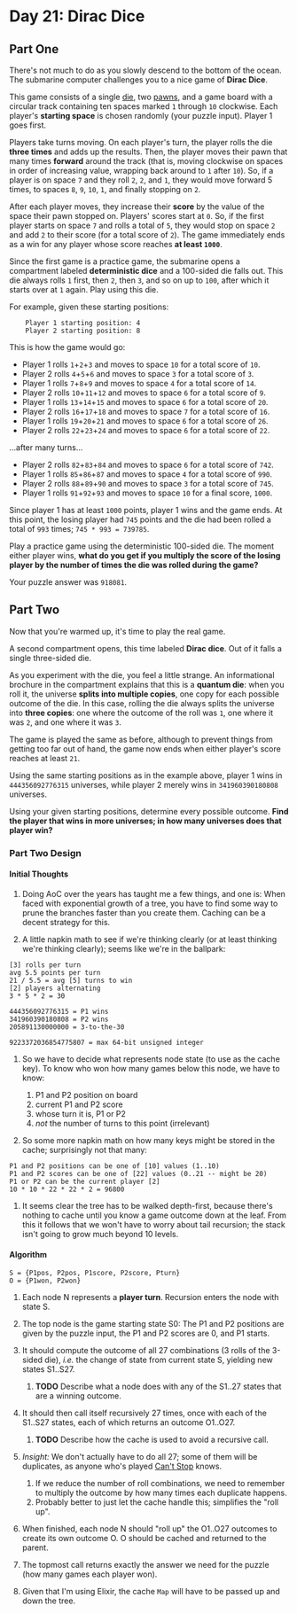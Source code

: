 # Day 21: Dirac Dice

## Part One

There's not much to do as you slowly descend to the bottom of the ocean.
The submarine computer challenges you to a nice game of **Dirac Dice**.

This game consists of a single
[die](https://en.wikipedia.org/wiki/Dice), two
[pawns](https://en.wikipedia.org/wiki/Glossary_of_board_games#piece),
and a game board with a circular track containing ten spaces marked `1`
through `10` clockwise. Each player's **starting space** is chosen
randomly (your puzzle input). Player 1 goes first.

Players take turns moving. On each player's turn, the player rolls the
die **three times** and adds up the results. Then, the player moves their
pawn that many times **forward** around the track (that is, moving
clockwise on spaces in order of increasing value, wrapping back around
to `1` after `10`). So, if a player is on space `7` and they roll `2`,
`2`, and `1`, they would move forward 5 times, to spaces `8`, `9`, `10`,
`1`, and finally stopping on `2`.

After each player moves, they increase their **score** by the value of the
space their pawn stopped on. Players' scores start at `0`. So, if the
first player starts on space `7` and rolls a total of `5`, they would
stop on space `2` and add `2` to their score (for a total score of `2`).
The game immediately ends as a win for any player whose score reaches
**at least `1000`**.

Since the first game is a practice game, the submarine opens a
compartment labeled **deterministic dice** and a 100-sided die falls out.
This die always rolls `1` first, then `2`, then `3`, and so on up to
`100`, after which it starts over at `1` again. Play using this die.

For example, given these starting positions:

```
    Player 1 starting position: 4
    Player 2 starting position: 8
```

This is how the game would go:

-   Player 1 rolls `1`+`2`+`3` and moves to space `10` for a total score
    of `10`.
-   Player 2 rolls `4`+`5`+`6` and moves to space `3` for a total score
    of `3`.
-   Player 1 rolls `7`+`8`+`9` and moves to space `4` for a total score
    of `14`.
-   Player 2 rolls `10`+`11`+`12` and moves to space `6` for a total
    score of `9`.
-   Player 1 rolls `13`+`14`+`15` and moves to space `6` for a total
    score of `20`.
-   Player 2 rolls `16`+`17`+`18` and moves to space `7` for a total
    score of `16`.
-   Player 1 rolls `19`+`20`+`21` and moves to space `6` for a total
    score of `26`.
-   Player 2 rolls `22`+`23`+`24` and moves to space `6` for a total
    score of `22`.

...after many turns...

-   Player 2 rolls `82`+`83`+`84` and moves to space `6` for a total
    score of `742`.
-   Player 1 rolls `85`+`86`+`87` and moves to space `4` for a total
    score of `990`.
-   Player 2 rolls `88`+`89`+`90` and moves to space `3` for a total
    score of `745`.
-   Player 1 rolls `91`+`92`+`93` and moves to space `10` for a final
    score, `1000`.

Since player 1 has at least `1000` points, player 1 wins and the game
ends. At this point, the losing player had `745` points and the die had
been rolled a total of `993` times; `745 * 993 = 739785`.

Play a practice game using the deterministic 100-sided die. The moment
either player wins, **what do you get if you multiply the score of the
losing player by the number of times the die was rolled during the
game?**

Your puzzle answer was `918081`.

## Part Two

Now that you're warmed up, it's time to play the real game.

A second compartment opens, this time labeled **Dirac dice**. Out of it
falls a single three-sided die.

As you experiment with the die, you feel a little strange. An
informational brochure in the compartment explains that this is a
**quantum die**: when you roll it, the universe **splits into multiple
copies**, one copy for each possible outcome of the die. In this case,
rolling the die always splits the universe into **three copies**: one
where the outcome of the roll was `1`, one where it was `2`, and one
where it was `3`.

The game is played the same as before, although to prevent things from
getting too far out of hand, the game now ends when either player's
score reaches at least `21`.

Using the same starting positions as in the example above, player 1 wins
in `444356092776315` universes, while player 2 merely wins in
`341960390180808` universes.

Using your given starting positions, determine every possible outcome.
**Find the player that wins in more universes; in how many universes does
that player win?**

### Part Two Design

#### Initial Thoughts

1. Doing AoC over the years has taught me a few things, and one is: When faced with exponential growth of a tree, you have to find some way to prune the branches faster than you create them. Caching can be a decent strategy for this.

1. A little napkin math to see if we're thinking clearly (or at least thinking we're thinking clearly); seems like we're in the ballpark:

```
[3] rolls per turn
avg 5.5 points per turn
21 / 5.5 = avg [5] turns to win
[2] players alternating
3 * 5 * 2 = 30

444356092776315 = P1 wins
341960390180808 = P2 wins
205891130000000 = 3-to-the-30

9223372036854775807 = max 64-bit unsigned integer
```

1. So we have to decide what represents node state (to use as the cache key). To know who won how many games below this node, we have to know:
   1. P1 and P2 position on board
   1. current P1 and P2 score
   1. whose turn it is, P1 or P2
   1. _not_ the number of turns to this point (irrelevant)

1. So some more napkin math on how many keys might be stored in the cache; surprisingly not that many:

```
P1 and P2 positions can be one of [10] values (1..10)
P1 and P2 scores can be one of [22] values (0..21 -- might be 20)
P1 or P2 can be the current player [2]
10 * 10 * 22 * 22 * 2 = 96800
```

1. It seems clear the tree has to be walked depth-first, because there's nothing to cache until you know a game outcome down at the leaf. From this it follows that we won't have to worry about tail recursion; the stack isn't going to grow much beyond 10 levels.

#### Algorithm

```
S = {P1pos, P2pos, P1score, P2score, Pturn}
O = {P1won, P2won}
```

1. Each node N represents a **player turn**. Recursion enters the node with state S.

1. The top node is the game starting state S0: The P1 and P2 positions are given by the puzzle input, the P1 and P2 scores are 0, and P1 starts.

1. It should compute the outcome of all 27 combinations (3 rolls of the 3-sided die), _i.e._ the change of state from current state S, yielding new states S1..S27.
   1. **TODO** Describe what a node does with any of the S1..27 states that are a winning outcome.

1. It should then call itself recursively 27 times, once with each of the S1..S27 states, each of which returns an outcome O1..O27.
   1. **TODO** Describe how the cache is used to avoid a recursive call.

1. _Insight:_ We don't actually have to do all 27; some of them will be duplicates, as anyone who's played [Can't Stop](https://en.wikipedia.org/wiki/Can%27t_Stop_%28board_game%29) knows.
   1. If we reduce the number of roll combinations, we need to remember to multiply the outcome by how many times each duplicate happens.
   1. Probably better to just let the cache handle this; simplifies the "roll up".

1. When finished, each node N should "roll up" the O1..O27 outcomes to create its own outcome O. O should be cached and returned to the parent.

1. The topmost call returns exactly the answer we need for the puzzle (how many games each player won).

1. Given that I'm using Elixir, the cache `Map` will have to be passed up and down the tree.
